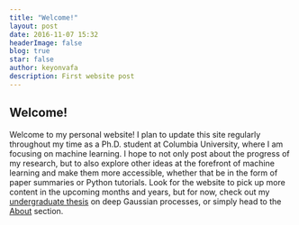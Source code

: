 ```yaml
---
title: "Welcome!"
layout: post
date: 2016-11-07 15:32
headerImage: false
blog: true
star: false
author: keyonvafa
description: First website post
---
```


## Welcome!

Welcome to my personal website! I plan to update this site regularly throughout my time as a Ph.D. student at Columbia University, where I am focusing on machine learning. I hope to not only post about the progress of my research, but to also explore other ideas at the forefront of machine learning and make them more accessible, whether that be in the form of paper summaries or Python tutorials. Look for the website to pick up more content in the upcoming months and years, but for now, check out my <a href="{{site.base_url}}/deep-gaussian-processes/">undergraduate thesis</a> on deep Gaussian processes, or simply head to the <a href="{{site.base_url}}/about/">About</a> section. 
